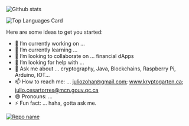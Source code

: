 
![Github stats](https://github-readme-stats.vercel.app/api?username=torjc01&theme=apprentice&show_icons=true&count_private=true)

![Top Languages Card](https://github-readme-stats.vercel.app/api/top-langs/?username=torjc01&theme=apprentice&layout=compact)

<!--
**torjc01/torjc01** is a ✨ _special_ ✨ repository because its `README.md` (this file) appears on your GitHub profile.
-->
Here are some ideas to get you started:

- 🔭 I’m currently working on ...
- 🌱 I’m currently learning ...
- 👯 I’m looking to collaborate on ... financial dApps
- 🤔 I’m looking for help with ...
- 💬 Ask me about ... cryptography, Java, Blockchains, Raspberry Pi, Arduino, IOT...
- 📫 How to reach me: ... juliozohar@gmail.com; www.kryptogarten.ca; julio.cesartorres@mcn.gouv.qc.ca
- 😄 Pronouns: ...
- ⚡ Fun fact: ... haha, gotta ask me. 

[![Repo name](https://github-readme-stats.vercel.app/api/pin/?username=torjc01&repo=RaspberryPi&theme=apprentice&show_owner=true)](https://github.com/torjc01/RaspberryPi)
